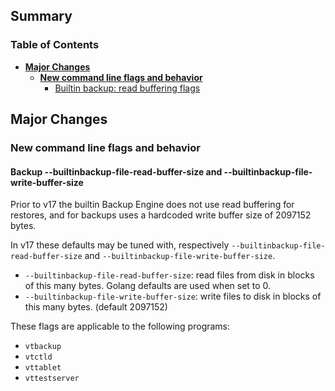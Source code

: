 ## Summary

### Table of Contents

- **[Major Changes](#major-changes)**
  - **[New command line flags and behavior](#new-flag)**
    - [Builtin backup: read buffering flags](#builtin-backup-read-buffering-flags)

## <a id="major-changes"/> Major Changes

### <a id="new-flag"/> New command line flags and behavior

#### <a id="builtin-backup-read-buffering-flags" /> Backup --builtinbackup-file-read-buffer-size and --builtinbackup-file-write-buffer-size

Prior to v17 the builtin Backup Engine does not use read buffering for restores, and for backups uses a hardcoded write buffer size of 2097152 bytes.

In v17 these defaults may be tuned with, respectively `--builtinbackup-file-read-buffer-size` and `--builtinbackup-file-write-buffer-size`.

 - `--builtinbackup-file-read-buffer-size`:  read files from disk in blocks of this many bytes. Golang defaults are used when set to 0.
 - `--builtinbackup-file-write-buffer-size`: write files to disk in blocks of this many bytes. (default 2097152)

These flags are applicable to the following programs:

 - `vtbackup`
 - `vtctld`
 - `vttablet`
 - `vttestserver`

